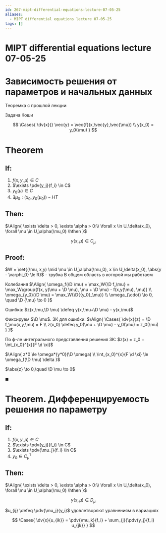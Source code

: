 ```yaml
---
id: 267-mipt-differential-equations-lecture-07-05-25
aliases:
  - MIPT differential equations lecture 07-05-25
tags: []
---
```


# MIPT differential equations lecture 07-05-25

# Зависимость решения от параметров и начальных данных

Теоремка с прошлой лекции

Задача Коши

$$
\Cases{
\dv{x}{} \vec{y} = \vec{f}(x,\vec{y},\vec{\mu}) \\
y(x_0) = y_0(\mu)
}
$$

# Theorem

## If:

1. $f(x,y,\mu) \in C$
2. $\exists \pdv{y_j}{f_i} \in C$
3. $y_0(\mu) \in C$
4. $\exists \mu_0 : (x_0, y_0(\mu_0)) - \textit{НТ}$

## Then:

$\Align{
\exists \delta > 0, \exists \alpha > 0:\\
\forall x \in U_\delta(x_0), \forall \mu \in U_\alpha(\mu_0) \hthen
}$

$$
y(x, \mu) \in C_\mu
$$

## Proof:

$W = \set{(\mu, x,y) \mid \mu \in U_\alpha(\mu_0), x \in U_\delta(x_0), \abs{y - \varphi_0} \le R}$ - трубка
В общем область в которой мы работаем

Колебания
$\Align{
\omega_f(\D \mu) = \max_W{\D f_\mu} = \max_W\group{f(x, y(\mu + \D \mu), \mu + \D \mu) - f(x,y(\mu), \mu)} \\
\omega_{y_0}(\D \mu) = \max_W{\D{{y_0}_\mu}} \\
\omega_{\cdot} \to 0, \quad \D {\mu} \to 0
}$

Ошибка:
$z(x,\mu,\D \mu) \defeq y(x,\mu+\D \mu) - y(x,\mu)$

Фиксируем $\D \mu$.
ЗК для ошибки:
$\Align{
\Cases{
\dv{x}{z} = \D f_\mu(x,y,\mu) = F \\
z(x_0) \defeq y_0(\mu + \D \mu) - y_0(\mu) = z_0(\mu)
}
}$

По ф-ле интегрального представления решения ЗК:
$z(x) = z_0 + \int_{x_0}^{x}{F \d \xi}$

$\Align{
z*0 \le \omega*{y*0}(\D \omega) \\
\int_{x_0}^{x}{F \d \xi} \le \omega_f(\D \mu) \delta
}$

$\abs{z} \to 0,\quad \D \mu \to 0$

$\blacksquare$

# Theorem. Дифференцируемость решения по параметру

## If:

1. $f(x,y,\mu) \in C$
2. $\exists \pdv{y_j}{f_i} \in C$
3. $\exists \pdv{\mu_j}{f_i} \in C$
4. $y_0 \in C^1_\mu$

## Then:

$\Align{
\exists \delta > 0, \exists \alpha > 0:\\
\forall x \in U_\delta(x_0), \forall \mu \in U_\alpha(\mu_0) \hthen
}$

$$
y(x, \mu) \in D_\mu
$$

$u_{ij} \defeq \pdv{\mu_j}{y_i}$ удовлетворяют уравнениям в вариациях

$$
\Cases{
\dv{x}{u_{ik}} = \pdv{\mu_k}{f_i} + \sum_{j}{\pdv{y_j}{f_i} u_{jk}}
}
$$
